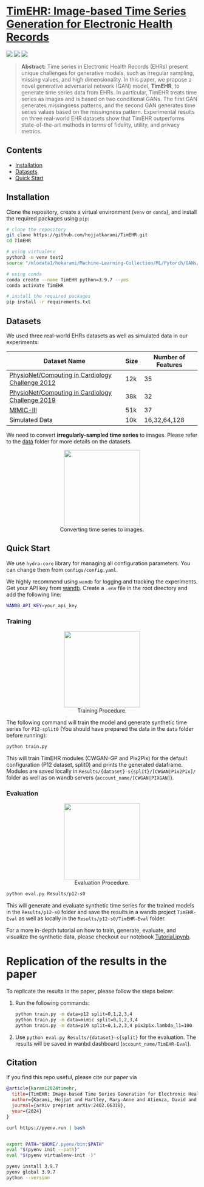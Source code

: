 

# [TimEHR: Image-based Time Series Generation for Electronic Health Records](https://arxiv.org/abs/2402.06318)

[![](https://img.shields.io/badge/license-MIT-blue.svg)](https://github.com/Y-debug-sys/Diffusion-TS/blob/main/LICENSE) 
<img src="https://img.shields.io/badge/python-3.9.7-blue">
<img src="https://img.shields.io/badge/pytorch-2.2.2-orange">

> **Abstract:** Time series in Electronic Health Records (EHRs) present unique challenges for generative models, such as irregular sampling, missing values, and high dimensionality. In this paper, we propose a novel generative adversarial network (GAN) model, **TimEHR**, to generate time series data from EHRs. In particular, TimEHR treats time series as images and is based on two conditional GANs. The first GAN generates missingness patterns, and the second GAN generates time series values based on the missingness pattern. Experimental results on three real-world EHR datasets show that TimEHR outperforms state-of-the-art methods in terms of fidelity, utility, and privacy metrics.

## Contents
- [Installation](#installation)
- [Datasets](#datasets)
- [Quick Start](#quick-start)
<!-- - [Citation](#citation) -->

## Installation
Clone the repository, create a virtual environment (`venv` or `conda`), and install the required packages using `pip`:
```bash
# clone the repository
git clone https://github.com/hojjatkarami/TimEHR.git
cd TimEHR

# using virtualenv
python3 -m venv test2
source "/mlodata1/hokarami/Machine-Learning-Collection/ML/Pytorch/GANs/4. WGAN-GP/test2/bin/activate"

# using conda
conda create --name TimEHR python=3.9.7 --yes
conda activate TimEHR

# install the required packages
pip install -r requirements.txt
```


## Datasets
We used three real-world EHRs datasets as well as simulated data in our experiments:


| Dataset Name | Size | Number of Features |
|--------------|------|--------------------|
| [PhysioNet/Computing in Cardiology Challenge 2012](https://physionet.org/content/challenge-2012/1.0.0/) | 12k | 35 |
| [PhysioNet/Computing in Cardiology Challenge 2019](https://physionet.org/content/challenge-2019/1.0.0/) | 38k | 32 |
| [MIMIC-III](https://physionet.org/content/mimiciii/1.4/) | 51k | 37 |
| Simulated Data | 10k | 16,32,64,128 |

We need to convert **irregularly-sampled time series** to images. Please refer to the [data](data) folder for more details on the datasets.

<p align="center">
  <img src="figures/git-data.png" alt="" height=200>
  <br>
  Converting time series to images.
</p>

## Quick Start

We use `hydra-core` library for managing all configuration parameters. You can change them from `configs/config.yaml`. 

We highly recommend using `wandb` for logging and tracking the experiments. Get your API key from [wandb](https://wandb.ai/authorize). Create a `.env` file in the root directory and add the following line:

```bash
WANDB_API_KEY=your_api_key
```
### Training


<p align="center">
  <img src="figures/git-train.png" alt=""  height=200>
  <br>
  Training Procedure.
</p>

The following command will train the model and generate synthetic time series for `P12-split0` (You should have prepared the data in the `data` folder before running):
```bash
python train.py
```
This will train TimEHR modules (CWGAN-GP and Pix2Pix) for the default configuration (P12 dataset, split0) and prints the generated dataframe. Modules are saved locally in `Results/{dataset}-s{split}/[CWGAN|Pix2Pix]/` folder as well as on wandb servers (`account_name/[CWGAN|PIXGAN]`).

### Evaluation
<p align="center">
  <img src="figures/git-eval.png" alt="" height=200>
  <br>
  Evaluation Procedure.
</p>

```bash
python eval.py Results/p12-s0
```

This will generate and evaluate synthetic time series for the trained models in the `Results/p12-s0` folder and save the results in a wandb project `TimEHR-Eval` as well as locally in the `Results/p12-s0/TimEHR-Eval` folder.

For a more in-depth tutorial on how to train, generate, evaluate, and visualize the synthetic data, please checkout our notebook [Tutorial.ipynb](Tutorial.ipynb).

# Replication of the results in the paper

To replicate the results in the paper, please follow the steps below:

1. Run the following commands: 
    ```bash
    python train.py -m data=p12 split=0,1,2,3,4
    python train.py -m data=mimic split=0,1,2,3,4
    python train.py -m data=p19 split=0,1,2,3,4 pix2pix.lambda_l1=100

    ```
2. Use `python eval.py Results/{dataset}-s{split}` for the evaluation. The results will be saved in wanbd dashboard (`account_name/TimEHR-Eval`).



## Citation
If you find this repo useful, please cite our paper via
```bibtex
@article{karami2024timehr,
  title={TimEHR: Image-based Time Series Generation for Electronic Health Records},
  author={Karami, Hojjat and Hartley, Mary-Anne and Atienza, David and Ionescu, Anisoara},
  journal={arXiv preprint arXiv:2402.06318},
  year={2024}
}
```




```bash
curl https://pyenv.run | bash


export PATH="$HOME/.pyenv/bin:$PATH"
eval "$(pyenv init --path)"
eval "$(pyenv virtualenv-init -)"

pyenv install 3.9.7
pyenv global 3.9.7
python --version


```
